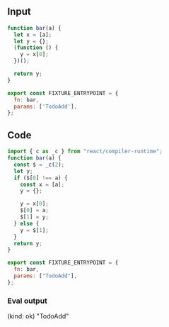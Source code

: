 
## Input

```javascript
function bar(a) {
  let x = [a];
  let y = {};
  (function () {
    y = x[0];
  })();

  return y;
}

export const FIXTURE_ENTRYPOINT = {
  fn: bar,
  params: ['TodoAdd'],
};

```

## Code

```javascript
import { c as _c } from "react/compiler-runtime";
function bar(a) {
  const $ = _c(2);
  let y;
  if ($[0] !== a) {
    const x = [a];
    y = {};

    y = x[0];
    $[0] = a;
    $[1] = y;
  } else {
    y = $[1];
  }
  return y;
}

export const FIXTURE_ENTRYPOINT = {
  fn: bar,
  params: ["TodoAdd"],
};

```
      
### Eval output
(kind: ok) "TodoAdd"